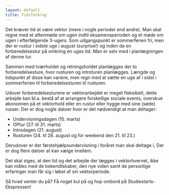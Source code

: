 ```yaml
---
layout: default
title: Tidsforbrug
---
```


Det kræver tid at være vektor (mere i nogle perioder end andre). Man skal regne med et aftenmøde om ugen indtil eksamensperioden og et møde om ugen i efterfølgende 3-ugers. Som udgangspunkt er sommerferien fri, men der er rustur i sidste uge i august (surprise!) og inden da en forberedelsestur på omkring en uges tid. Man er selv med i planlægningen af denne tur.

Sammen med tværholdet og retningsholdet planlægges der to forberedelsesture, hvor rusturen og introturen planlægges. Længde og tidspunkt af disse kan variere, men regn med at sætte en uge af i sidst i sommerferien til forberedelsesturen til rusturen. 
 

Udover forberedelsesturene er vektorarbejdet er meget fleksibelt, dette arbejde kan bl.a. bestå af at arrangere forskellige sociale events, overskue økonomien på et vektorhold eller en rustur eller hygge med sine (søde) russer. Der er dog nogle datoer hvor er det nødvendigt at man deltager: 
 
 - Undervisningsdagen (15. marts)
 - OPtur (27. til 31. marts)
 - Introdagen (21. august)
 - Rusturen (24. til 28. august og for weekend den 21. til 23.)

Derudover er der førstehjælpsundervisning i foråret man skal deltage i, Der er dog flere datoer at kan vælge imellem. 

Det skal siges, at den tid og det arbejde der lægges i vektorhvervet, ikke kan måles med de bekendtskaber, den nye viden samt de personlige erfaringer man får sig i løbet af sin vektorperiode.


Så hvad venter du på? Få noget kul på og hop ombord på Studiestarts-Ekspressen!
